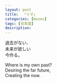 ```yaml
---
layout: post
title:  「イマ」
categories: [muses]
tags: [日本語]
description: 
---
```


<p class="haikus">
過去がない、<br>
未来が欲しい<br>
今作る。</p>

<p>Where is my own past?<br>
Desiring the far future,<br>
Creating the now.</p>